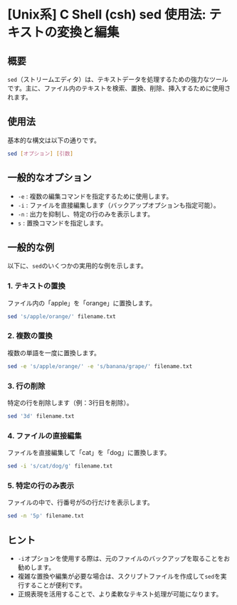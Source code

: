 # [Unix系] C Shell (csh) sed 使用法: テキストの変換と編集

## 概要
`sed`（ストリームエディタ）は、テキストデータを処理するための強力なツールです。主に、ファイル内のテキストを検索、置換、削除、挿入するために使用されます。

## 使用法
基本的な構文は以下の通りです。

```bash
sed [オプション] [引数]
```

## 一般的なオプション
- `-e` : 複数の編集コマンドを指定するために使用します。
- `-i` : ファイルを直接編集します（バックアップオプションも指定可能）。
- `-n` : 出力を抑制し、特定の行のみを表示します。
- `s` : 置換コマンドを指定します。

## 一般的な例
以下に、`sed`のいくつかの実用的な例を示します。

### 1. テキストの置換
ファイル内の「apple」を「orange」に置換します。

```bash
sed 's/apple/orange/' filename.txt
```

### 2. 複数の置換
複数の単語を一度に置換します。

```bash
sed -e 's/apple/orange/' -e 's/banana/grape/' filename.txt
```

### 3. 行の削除
特定の行を削除します（例：3行目を削除）。

```bash
sed '3d' filename.txt
```

### 4. ファイルの直接編集
ファイルを直接編集して「cat」を「dog」に置換します。

```bash
sed -i 's/cat/dog/g' filename.txt
```

### 5. 特定の行のみ表示
ファイルの中で、行番号が5の行だけを表示します。

```bash
sed -n '5p' filename.txt
```

## ヒント
- `-i`オプションを使用する際は、元のファイルのバックアップを取ることをお勧めします。
- 複雑な置換や編集が必要な場合は、スクリプトファイルを作成して`sed`を実行することが便利です。
- 正規表現を活用することで、より柔軟なテキスト処理が可能になります。